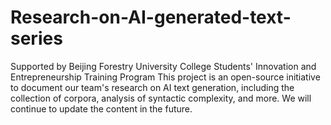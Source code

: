 # Research-on-AI-generated-text-series
Supported by Beijing Forestry University College Students' Innovation and Entrepreneurship Training Program
This project is an open-source initiative to document our team's research on AI text generation, including the collection of corpora, analysis of syntactic complexity, and more. We will continue to update the content in the future.
